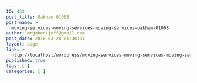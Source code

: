 ```yaml
---
ID: 433
post_title: Oakham 01068
post_name: >
  moving-services-moving-services-moving-services-oakham-01068
author: mrgabonijeff@gmail.com
post_date: 2018-03-28 01:36:31
layout: page
link: >
  http://localhost/wordpress/moving-services-moving-services-moving-services-oakham-01068/
published: true
tags: [ ]
categories: [ ]
---
```

